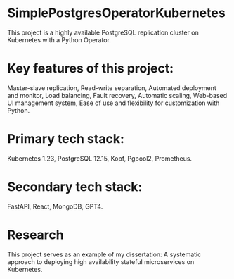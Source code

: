 # SimplePostgresOperatorKubernetes
This project is a highly available PostgreSQL replication cluster on Kubernetes with a Python Operator.

# Key features of this project:
Master-slave replication,
Read-write separation,
Automated deployment and monitor,
Load balancing,
Fault recovery,
Automatic scaling,
Web-based UI management system,
Ease of use and flexibility for customization with Python.

# Primary tech stack:
Kubernetes 1.23,
PostgreSQL 12.15,
Kopf,
Pgpool2,
Prometheus.

# Secondary tech stack:
FastAPI,
React,
MongoDB,
GPT4.

# Research
This project serves as an example of my dissertation: A systematic approach to deploying high availability stateful microservices on Kubernetes.
